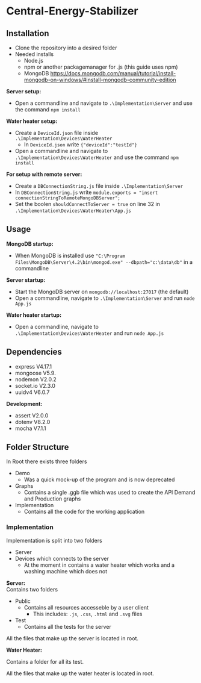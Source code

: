 # Central-Energy-Stabilizer

## Installation ##
  - Clone the repository into a desired folder
  - Needed installs 
    - Node.js
    - npm or another packagemanager for .js (this guide uses npm)
    - MongoDB https://docs.mongodb.com/manual/tutorial/install-mongodb-on-windows/#install-mongodb-community-edition
    
**Server setup:**
  - Open a commandline and navigate to ```.\Implementation\Server``` and use the command ```npm install```

**Water heater setup:**
  - Create a ```DeviceId.json``` file inside ```.\Implementation\Devices\WaterHeater```
    - In ```DeviceId.json``` write ```{"deviceId":"testId"}```
  - Open a commandline and navigate to ```.\Implementation\Devices\WaterHeater``` and use the command ```npm install```


**For setup with remote server:**
 - Create a ```DBConnectionString.js``` file inside ```.\Implementation\Server```
 - In ```DBConnectionString.js``` write ```module.exports = "insert connectionStringToRemoteMongoDBServer";```
 - Set the boolen ```shouldConnectToServer = true``` on line 32 in ```.\Implementation\Devices\WaterHeater\App.js```
 
 ## Usage ##

**MongoDB startup:**
  - When MongoDB is installed use ```"C:\Program Files\MongoDB\Server\4.2\bin\mongod.exe" --dbpath="c:\data\db"``` in a commandline

**Server startup:**
 - Start the MongoDB server on ```mongodb://localhost:27017``` (the default)
 - Open a commandline, navigate to ```.\Implementation\Server``` and run ```node App.js```

**Water heater startup:**
 - Open a commandline, navigate to ```.\Implementation\Devices\WaterHeater``` and run ```node App.js```
  
## Dependencies ##
 - express V4.17.1
 - mongoose V5.9.
 - nodemon V2.0.2
 - socket.io V2.3.0
 - uuidv4 V6.0.7
 
**Development:**
 - assert V2.0.0
 - dotenv V8.2.0
 - mocha V7.1.1

## Folder Structure ##

In Root there exists three folders
  - Demo
    - Was a quick mock-up of the program and is now deprecated
  - Graphs 
    - Contains a single .ggb file which was used to create the API Demand and Production graphs
  - Implementation 
    - Contains all the code for the working application

### Implementation ###

Implementation is split into two folders 
  - Server 
  - Devices which connects to the server
    - At the moment in contains a water heater which works and a washing machine which does not

**Server:**  
Contains two folders
  - Public
    - Contains all resources accesseble by a user client
      - This includes: ```.js```, ```.css```, ```.html``` and ```.svg``` files
  - Test
    - Contains all the tests for the server
    
All the files that make up the server is located in root.

**Water Heater:**

Contains a folder for all its test.

All the files that make up the water heater is located in root.

